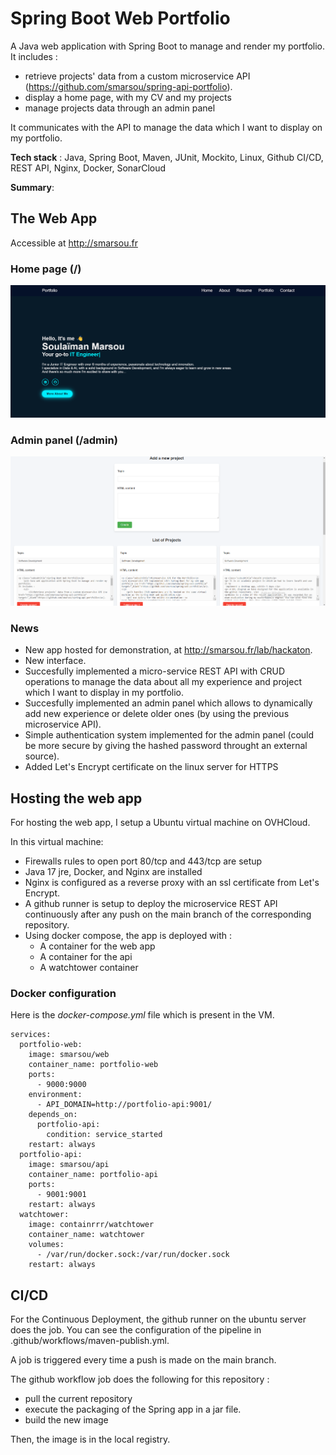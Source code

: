 ﻿# Spring Boot Web Portfolio

A Java web application with Spring Boot to manage and render my portfolio.
It includes :
- retrieve projects' data from a custom microservice API (https://github.com/smarsou/spring-api-portfolio).
- display a home page, with my CV and my projects
- manage projects data through an admin panel

It communicates with the API to manage the data which I want to display on my portfolio.

**Tech stack** : Java, Spring Boot, Maven, JUnit, Mockito, Linux, Github CI/CD, REST API, Nginx, Docker, SonarCloud

**Summary**: 

## The Web App
Accessible at http://smarsou.fr
### Home page (/)
<img src=".github\static\portfolio-2.png" width="800"/>

### Admin panel (/admin)
<img src=".github/static/admin.png" width="800"/>

### News

- New app hosted for demonstration, at http://smarsou.fr/lab/hackaton.
- New interface.
- Succesfully implemented a micro-service REST API with CRUD operations to manage the data about all my experience and project which I want to display in my portfolio. 
- Succesfully implemented an admin panel which allows to dynamically add new experience or delete older ones (by using the previous microservice API).
- Simple authentication system implemented for the admin panel (could be more secure by giving the hashed password throught an external source).
- Added Let's Encrypt certificate on the linux server for HTTPS

## Hosting the web app

For hosting the web app, I setup a Ubuntu virtual machine on OVHCloud.

In this virtual machine:
- Firewalls rules to open port 80/tcp and 443/tcp are setup
- Java 17 jre, Docker, and Nginx are installed
- Nginx is configured as a reverse proxy with an ssl certificate from Let's Encrypt.
- A github runner is setup to deploy the microservice REST API continuously after any push on the main branch of the corresponding repository.
- Using docker compose, the app is deployed with :
  - A container for the web app
  - A container for the api
  - A watchtower container

### Docker configuration

Here is the *docker-compose.yml* file which is present in the VM.

    services:
      portfolio-web:
        image: smarsou/web
        container_name: portfolio-web
        ports:
          - 9000:9000
        environment:
          - API_DOMAIN=http://portfolio-api:9001/
        depends_on:
          portfolio-api:
            condition: service_started
        restart: always
      portfolio-api:
        image: smarsou/api
        container_name: portfolio-api
        ports:
          - 9001:9001
        restart: always
      watchtower:
        image: containrrr/watchtower
        container_name: watchtower
        volumes:
          - /var/run/docker.sock:/var/run/docker.sock
        restart: always


## CI/CD

For the Continuous Deployment, the github runner on the ubuntu server does the job.
You can see the configuration of the pipeline in .github/workflows/maven-publish.yml.

A job is triggered every time a push is made on the main branch.

The github workflow job does the following for this repository :
- pull the current repository
- execute the packaging of the Spring app in a jar file.
- build the new image

Then, the image is in the local registry. 


